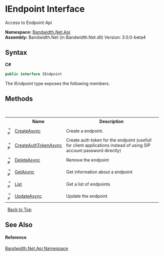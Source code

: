 ﻿# IEndpoint Interface
 

Access to Endpoint Api

**Namespace:**&nbsp;<a href ="N_Bandwidth_Net_Api.md">Bandwidth.Net.Api</a><br />**Assembly:**&nbsp;Bandwidth.Net (in Bandwidth.Net.dll) Version: 3.0.0-beta4

## Syntax

**C#**<br />
``` C#
public interface IEndpoint
```

The IEndpoint type exposes the following members.


## Methods
&nbsp;<table><tr><th></th><th>Name</th><th>Description</th></tr><tr><td>![Public method](media/pubmethod.gif "Public method")![Code example](media/CodeExample.png "Code example")</td><td><a href ="M_Bandwidth_Net_Api_IEndpoint_CreateAsync.md">CreateAsync</a></td><td>
Create a endpoint.</td></tr><tr><td>![Public method](media/pubmethod.gif "Public method")![Code example](media/CodeExample.png "Code example")</td><td><a href ="M_Bandwidth_Net_Api_IEndpoint_CreateAuthTokenAsync.md">CreateAuthTokenAsync</a></td><td>
Create auth token for the endpoint (usefull for client applications instead of using SIP account password directly)</td></tr><tr><td>![Public method](media/pubmethod.gif "Public method")![Code example](media/CodeExample.png "Code example")</td><td><a href ="M_Bandwidth_Net_Api_IEndpoint_DeleteAsync.md">DeleteAsync</a></td><td>
Remove the endpoint</td></tr><tr><td>![Public method](media/pubmethod.gif "Public method")![Code example](media/CodeExample.png "Code example")</td><td><a href ="M_Bandwidth_Net_Api_IEndpoint_GetAsync.md">GetAsync</a></td><td>
Get information about a endpoint</td></tr><tr><td>![Public method](media/pubmethod.gif "Public method")![Code example](media/CodeExample.png "Code example")</td><td><a href ="M_Bandwidth_Net_Api_IEndpoint_List.md">List</a></td><td>
Get a list of endpoints</td></tr><tr><td>![Public method](media/pubmethod.gif "Public method")![Code example](media/CodeExample.png "Code example")</td><td><a href ="M_Bandwidth_Net_Api_IEndpoint_UpdateAsync.md">UpdateAsync</a></td><td>
Update the endpoint</td></tr></table>&nbsp;
<a href="#iendpoint-interface">Back to Top</a>

## See Also


#### Reference
<a href ="N_Bandwidth_Net_Api.md">Bandwidth.Net.Api Namespace</a><br />